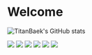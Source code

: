 ### <h1>Welcome</h1>

<!--
**TitanBaek/TitanBaek** is a ✨ _special_ ✨ repository because its `README.md` (this file) appears on your GitHub profile.

Here are some ideas to get you started:

- 🔭 I’m currently working on ...
- 🌱 I’m currently learning ...
- 👯 I’m looking to collaborate on ...
- 🤔 I’m looking for help with ...
- 💬 Ask me about ...
- 📫 How to reach me: ...
- 😄 Pronouns: ...
- ⚡ Fun fact: ...
-->
![TitanBaek's GitHub stats](https://github-readme-stats.vercel.app/api?username=titanbaek&show_icons=true&theme=great-gatsby)

<img src="https://img.shields.io/badge/phpstorm-3DDC84?style=flat-square&logo=phpstorm&logoColor=white"/>
<img src="https://img.shields.io/badge/codeigniter-#EF4223?style=flat-square&logo=codeigniter&logoColor=white"/>
<img src="https://img.shields.io/badge/codereview-#485A62?style=flat-square&logo=codereview&logoColor=white"/>
<img src="https://img.shields.io/badge/adobeaudition-#9999FF?style=flat-square&logo=adobeaudition&logoColor=white"/>
<img src="https://img.shields.io/badge/adobephotoshop-#31A8FF?style=flat-square&logo=adobephotoshop&logoColor=white"/>
<img src="https://img.shields.io/badge/adobeaftereffects-#9999FF?style=flat-square&logo=adobeaftereffects&logoColor=white"/>
